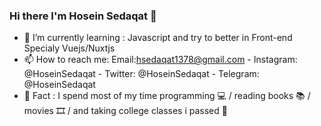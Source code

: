 ### Hi there I'm Hosein Sedaqat 👋




- 🌱 I’m currently learning : Javascript and try to better in Front-end Specialy Vuejs/Nuxtjs
- 📫 How to reach me: Email:hsedaqat1378@gmail.com - Instagram: @HoseinSedaqat - Twitter: @HoseinSedaqat - Telegram: @HoseinSedaqat
- 🐠 Fact : I spend most of my time programming 💻 / reading books 📚 / movies 🎞 / and taking college classes i passed 🤦‍
